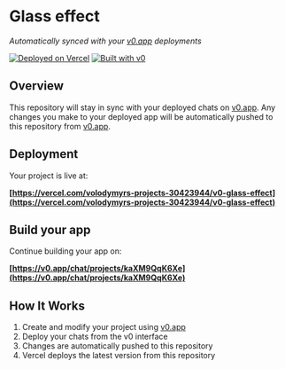# Glass effect

*Automatically synced with your [v0.app](https://v0.app) deployments*

[![Deployed on Vercel](https://img.shields.io/badge/Deployed%20on-Vercel-black?style=for-the-badge&logo=vercel)](https://vercel.com/volodymyrs-projects-30423944/v0-glass-effect)
[![Built with v0](https://img.shields.io/badge/Built%20with-v0.app-black?style=for-the-badge)](https://v0.app/chat/projects/kaXM9QqK6Xe)

## Overview

This repository will stay in sync with your deployed chats on [v0.app](https://v0.app).
Any changes you make to your deployed app will be automatically pushed to this repository from [v0.app](https://v0.app).

## Deployment

Your project is live at:

**[https://vercel.com/volodymyrs-projects-30423944/v0-glass-effect](https://vercel.com/volodymyrs-projects-30423944/v0-glass-effect)**

## Build your app

Continue building your app on:

**[https://v0.app/chat/projects/kaXM9QqK6Xe](https://v0.app/chat/projects/kaXM9QqK6Xe)**

## How It Works

1. Create and modify your project using [v0.app](https://v0.app)
2. Deploy your chats from the v0 interface
3. Changes are automatically pushed to this repository
4. Vercel deploys the latest version from this repository
